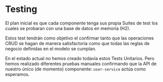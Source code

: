 # Testing

El plan inicial es que cada componente tenga sus propia Suites de test los cuales se probaran con una base de datos en memoria (H2).

Estos test tendrán como objetivo el confirmar tanto que las operaciones CRUD se hagan de manera satisfactoria como que todas las reglas de negocio definidas en el modelo se cumplan.

En el estado actual no hemos creado todavía estos Tests Unitarios. Pero hemos realizado diferentes pruebas manuales confirmando que  la API de nuestro único (de momento) componente: `user-service` actúa como esperamos.
